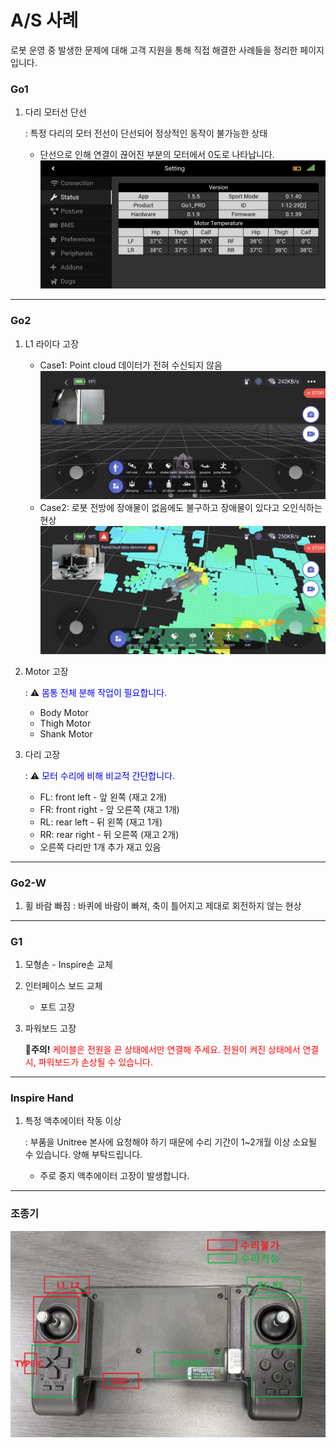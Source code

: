 # A/S 사례
로봇 운영 중 발생한 문제에 대해 고객 지원을 통해 직접 해결한 사례들을 정리한 페이지입니다. 

### Go1
1. 다리 모터선 단선  

    : 특정 다리의 모터 전선이 단선되어 정상적인 동작이 불가능한 상태

    - 단선으로 인해 연결이 끊어진 부분의 모터에서 0도로 나타납니다.
    ![cable 단선](/docs/images/after_service/cable.jpg)

---

### Go2
1. L1 라이다 고장
    - Case1: Point cloud 데이터가 전혀 수신되지 않음
        ![lidar error](/docs/images/after_service/lidar.png)
    - Case2: 로봇 전방에 장애물이 없음에도 불구하고 장애물이 있다고 오인식하는 현상
        ![lidar error2](/docs/images/after_service/lidar2.jpg)

2. Motor 고장  

    : ⚠️ <span style="color: blue;">몸통 전체 분해 작업이 필요합니다.</span>  
    
    - Body Motor  
    - Thigh Motor  
    - Shank Motor   

3. 다리 고장
    
    : ⚠️ <span style="color: blue;">모터 수리에 비해 비교적 간단합니다.</span>  
    
    - FL: front left - 앞 왼쪽 (재고 2개)
    - FR: front right - 앞 오른쪽 (재고 1개)
    - RL: rear left - 뒤 왼쪽 (재고 1개)
    - RR: rear right - 뒤 오른쪽 (재고 2개)
    - 오른쪽 다리만 1개 추가 재고 있음

---

### Go2-W
1. 휠 바람 빠짐
    : 바퀴에 바람이 빠져, 축이 틀어지고 제대로 회전하지 않는 현상

---

### G1
1. 모형손 - Inspire손 교체
2. 인터페이스 보드 교체
    - 포트 고장
3. 파워보드 고장  

    🚨**주의!** <span style="color: red;">케이블은 전원을 끈 상태에서만 연결해 주세요. 전원이 켜진 상태에서 연결 시, 파워보드가 손상될 수 있습니다.</span>

---

### Inspire Hand

1. 특정 액추에이터 작동 이상  

    : 부품을 Unitree 본사에 요청해야 하기 때문에 수리 기간이 1~2개월 이상 소요될 수 있습니다. 양해 부탁드립니다.

    - 주로 중지 액추에이터 고장이 발생합니다. 

---

### 조종기

![조종기 수리 범위](/docs/images/after_service/controller.png)
